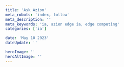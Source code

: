 ```yaml
---
title: 'Ask Azion'
meta_robots: 'index, follow'
meta_description: ''
meta_keywords: 'ia, azion edge ia, edge computing'
categories: ['ia']

date: 'May 10 2023'
dateUpdate: ''

heroImage: ''
heroAltImage: ''
---
```



